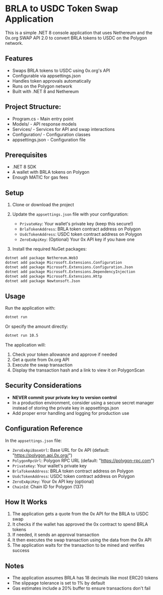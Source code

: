 # BRLA to USDC Token Swap Application

This is a simple .NET 8 console application that uses Nethereum and the 0x.org SWAP API 2.0 to convert BRLA tokens to USDC on the Polygon network.

## Features

- Swaps BRLA tokens to USDC using 0x.org's API
- Configurable via appsettings.json
- Handles token approvals automatically
- Runs on the Polygon network
- Built with .NET 8 and Nethereum

## Project Structure:

- Program.cs - Main entry point
- Models/ - API response models
- Services/ - Services for API and swap interactions
- Configuration/ - Configuration classes
- appsettings.json - Configuration file

## Prerequisites

- .NET 8 SDK
- A wallet with BRLA tokens on Polygon
- Enough MATIC for gas fees

## Setup

1. Clone or download the project
2. Update the `appsettings.json` file with your configuration:
   - `PrivateKey`: Your wallet's private key (keep this secure!)
   - `BrlaTokenAddress`: BRLA token contract address on Polygon
   - `UsdcTokenAddress`: USDC token contract address on Polygon
   - `ZeroExApiKey`: (Optional) Your 0x API key if you have one

3. Install the required NuGet packages:

```bash
dotnet add package Nethereum.Web3
dotnet add package Microsoft.Extensions.Configuration
dotnet add package Microsoft.Extensions.Configuration.Json
dotnet add package Microsoft.Extensions.DependencyInjection
dotnet add package Microsoft.Extensions.Http
dotnet add package Newtonsoft.Json
```

## Usage

Run the application with:

```bash
dotnet run
```

Or specify the amount directly:

```bash
dotnet run 10.5
```

The application will:
1. Check your token allowance and approve if needed
2. Get a quote from 0x.org API
3. Execute the swap transaction
4. Display the transaction hash and a link to view it on PolygonScan

## Security Considerations

- **NEVER commit your private key to version control**
- In a production environment, consider using a secure secret manager instead of storing the private key in appsettings.json
- Add proper error handling and logging for production use

## Configuration Reference

In the `appsettings.json` file:

- `ZeroExApiBaseUrl`: Base URL for 0x API (default: "https://polygon.api.0x.org/")
- `PolygonRpcUrl`: Polygon RPC URL (default: "https://polygon-rpc.com")
- `PrivateKey`: Your wallet's private key
- `BrlaTokenAddress`: BRLA token contract address on Polygon
- `UsdcTokenAddress`: USDC token contract address on Polygon
- `ZeroExApiKey`: Your 0x API key (optional)
- `ChainId`: Chain ID for Polygon (137)

## How It Works

1. The application gets a quote from the 0x API for the BRLA to USDC swap
2. It checks if the wallet has approved the 0x contract to spend BRLA tokens
3. If needed, it sends an approval transaction
4. It then executes the swap transaction using the data from the 0x API
5. The application waits for the transaction to be mined and verifies success

## Notes

- The application assumes BRLA has 18 decimals like most ERC20 tokens
- The slippage tolerance is set to 1% by default
- Gas estimates include a 20% buffer to ensure transactions don't fail